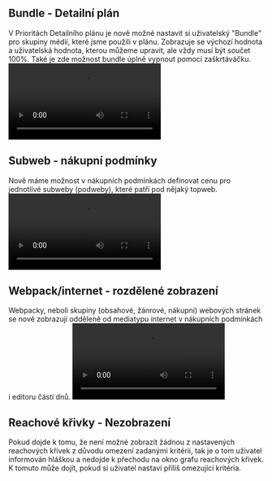 ﻿---
categories: [fenix]
layout: fenix
---
## Bundle - Detailní plán 
V Prioritách Detailního plánu je nově možné nastavit si uživatelský "Bundle" pro skupiny médií, které jsme použili v plánu. 
Zobrazuje se výchozí hodnota a uživatelská hodnota, kterou můžeme upravit, ale vždy musí být součet 100%. 
Také je zde možnost bundle úplně vypnout pomocí zaškrtáváčku. 
<video src="{{site.url}}/data/bundle_priority.mp4" type="video/mp4" controls></video>

## Subweb - nákupní podmínky 
Nově máme možnost v nákupních podmínkách definovat cenu pro jednotlivé subweby (podweby), které patří pod nějaký topweb.
<video src="{{site.url}}/data/NP_subweb.mp4" type="video/mp4" controls></video>

## Webpack/internet - rozdělené zobrazení
Webpacky, neboli skupiny (obsahové, žánrové, nákupní) webových stránek se nově zobrazují odděleně od mediatypu internet v nákupních podmínkách i editoru částí dnů.
<video src="{{site.url}}/data/pack_internet_oddeleno.mp4" type="video/mp4" controls></video>

## Reachové křivky - Nezobrazení
Pokud dojde k tomu, že není možné zobrazit žádnou z nastavených reachových křivek z důvodu omezení zadanými kritérii, 
tak je o tom uživatel informován hláškou a nedojde k přechodu na okno grafu reachových křivek. 
K tomuto může dojít, pokud si uživatel nastaví příliš omezující kritéria.
